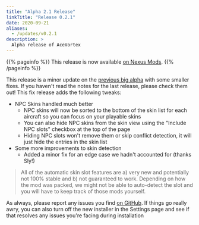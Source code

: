 ```yaml
---
title: "Alpha 2.1 Release"
linkTitle: "Release 0.2.1"
date: 2020-09-21
aliases:
  - /updates/v0.2.1
description: >
  Alpha release of AceVortex
---
```


{{% pageinfo %}}
This release is now available [on Nexus Mods](https://www.nexusmods.com/site/mods/125?tab=files).
{{% /pageinfo %}}

This release is a minor update on the [previous big alpha](/updates/v0.2.0) with some smaller fixes. If you haven't read the notes for the last release, please check them out! This fix release adds the following tweaks:

- NPC Skins handled much better
  - NPC skins will now be sorted to the bottom of the skin list for each aircraft so you can focus on your playable skins
  - You can also hide NPC skins from the skin view using the "Include NPC slots" checkbox at the top of the page
  - Hiding NPC slots won't remove them or skip conflict detection, it will just hide the entries in the skin list
- Some more improvements to skin detection
  - Added a minor fix for an edge case we hadn't accounted for (thanks Sly!)

> All of the automatic skin slot features are a) very new and potentially not 100% stable and b) not guaranteed to work. Depending on how the mod was packed, we might not be able to auto-detect the slot and you will have to keep track of those mods yourself.

As always, please report any issues you find [on GitHub](https://github.com/agc93/acevortex). If things go really awry, you can also turn off the new installer in the Settings page and see if that resolves any issues you're facing during installation